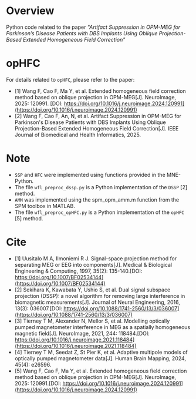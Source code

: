 # Overview

Python code related to the paper *"Artifact Suppression in OPM-MEG for Parkinson’s Disease Patients with DBS Implants Using Oblique Projection-Based Extended Homogeneous Field Correction"*


# opHFC
For details related to `opHFC`, please refer to the paper: 


- [1] Wang F, Cao F, Ma Y, et al. Extended homogeneous field correction method based on oblique projection in OPM-MEG[J]. NeuroImage, 2025: 120991.
 [DOI: https://doi.org/10.1016/j.neuroimage.2024.120991](https://doi.org/10.1016/j.neuroimage.2024.120991)
- [2] Wang F, Cao F, An, N, et al. Artifact Suppression in OPM-MEG for Parkinson's Disease Patients with DBS Implants Using Oblique Projection-Based Extended Homogeneous Field Correction[J]. IEEE Journal of Biomedical and Health Informatics, 2025.

# Note
- `SSP` and `HFC` were implemented using functions provided in the MNE-Python.
- The file `wfl_preproc_dssp.py` is a Python implementation of the `DSSP` [2] method.
- `AMM` was implemented using the spm_opm_amm.m function from the SPM toolbox in MATLAB.
- The file `wfl_preproc_opHFC.py` is a Python implementation of the `opHFC` [5] method.


# Cite

- [1] Uusitalo M A, Ilmoniemi R J. Signal-space projection method for separating MEG or EEG into components[J]. Medical & Biological Engineering & Computing, 1997, 35(2): 135-140.[DOI: https://doi.org/10.1007/BF02534144](https://doi.org/10.1007/BF02534144)
- [2] Sekihara K, Kawabata Y, Ushio S, et al. Dual signal subspace projection (DSSP): a novel algorithm for removing large interference in biomagnetic measurements[J]. Journal of Neural Engineering, 2016, 13(3): 036007.[DOI: https://doi.org/10.1088/1741-2560/13/3/036007](https://doi.org/10.1088/1741-2560/13/3/036007)
- [3] Tierney T M, Alexander N, Mellor S, et al. Modelling optically pumped magnetometer interference in MEG as a spatially homogeneous magnetic field[J]. NeuroImage, 2021, 244: 118484.[DOI: https://doi.org/10.1016/j.neuroimage.2021.118484](https://doi.org/10.1016/j.neuroimage.2021.118484)
- [4] Tierney T M, Seedat Z, St Pier K, et al. Adaptive multipole models of optically pumped magnetometer data[J]. Human Brain Mapping, 2024, 45(4): e26596.
- [5] Wang F, Cao F, Ma Y, et al. Extended homogeneous field correction method based on oblique projection in OPM-MEG[J]. NeuroImage, 2025: 120991.[DOI: https://doi.org/10.1016/j.neuroimage.2024.120991](https://doi.org/10.1016/j.neuroimage.2024.120991)





